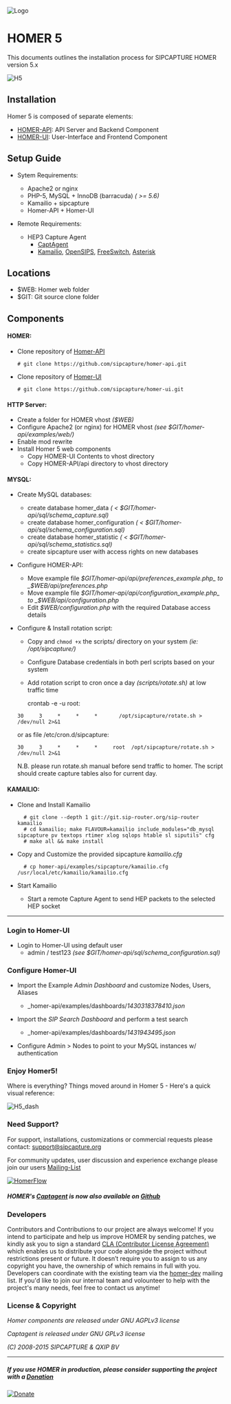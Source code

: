 ![Logo](http://sipcapture.org/data/images/sipcapture_header.png)

# HOMER 5 
This documents outlines the installation process for SIPCAPTURE HOMER version 5.x

![H5](http://i.imgur.com/G5LF1Wl.png)

## Installation

Homer 5 is composed of separate elements:
 * [HOMER-API](https://github.com/sipcapture/homer-api): API Server and Backend Component
 * [HOMER-UI](https://github.com/sipcapture/homer-ui):  User-Interface and Frontend Component

## Setup Guide

* Sytem Requirements:
	- Apache2 or nginx 
	- PHP-5, MySQL + InnoDB (barracuda) _( >= 5.6)_
	- Kamailio + sipcapture 
	- Homer-API + Homer-UI

* Remote Requirements:
	- HEP3 Capture Agent
		- [CaptAgent](https://github.com/sipcapture/captagent)
		- [Kamailio](https://github.com/kamailio/kamailio), [OpenSIPS](http://opensips.org/), [FreeSwitch](http://freeswitch.org/), [Asterisk](http://www.asterisk.org/)

## Locations

* $WEB: Homer web folder
* $GIT: Git source clone folder

## Components

#### HOMER:

* Clone repository of [Homer-API](https://github.com/sipcapture/homer-api)
	 
	 ```# git clone https://github.com/sipcapture/homer-api.git```
		
* Clone repository of [Homer-UI](https://github.com/sipcapture/homer-ui)
	 
	 ```# git clone https://github.com/sipcapture/homer-ui.git```

#### HTTP Server:
* Create a folder for HOMER vhost _($WEB)_
* Configure Apache2 (or nginx) for HOMER vhost _(see $GIT/homer-api/examples/web/)_
* Enable mod rewrite
* Install Homer 5 web components
	* Copy HOMER-UI Contents to vhost directory
	* Copy HOMER-API/api directory to vhost directory


#### MYSQL:
* Create MySQL databases:
	* create database homer_data _( < $GIT/homer-api/sql/schema_capture.sql)_
	* create database homer_configuration _( < $GIT/homer-api/sql/schema_configuration.sql)_
	* create database homer_statistic _( < $GIT/homer-api/sql/schema_statistics.sql)_
	* create sipcapture user with access rights on new databases

* Configure HOMER-API:
	* Move example file _$GIT/homer-api/api/preferences_example.php_ to _$WEB/api/preferences.php_
	* Move example file _$GIT/homer-api/api/configuration_example.php_ to _$WEB/api/configuration.php_
	* Edit _$WEB/configuration.php_ with the required Database access details

* Configure & Install rotation script:
	* Copy and ```chmod +x``` the scripts/ directory on your system _(ie: /opt/sipcapture/)_
	* Configure Database credentials in both perl scripts based on your system
	* Add rotation script to cron once a day _(scripts/rotate.sh)_ at low traffic time

        crontab -e -u root:
        
	```30     3     *     *     *       /opt/sipcapture/rotate.sh > /dev/null 2>&1```

	or as file /etc/cron.d/sipcapture:
	
	```30     3     *     *     *     root  /opt/sipcapture/rotate.sh > /dev/null 2>&1```

	N.B. please run rotate.sh manual before send traffic to homer. The script should create capture tables also for current day.
	
#### KAMAILIO:
* Clone and Install Kamailio

		# git clone --depth 1 git://git.sip-router.org/sip-router kamailio
		# cd kamailio; make FLAVOUR=kamailio include_modules="db_mysql sipcapture pv textops rtimer xlog sqlops htable sl siputils" cfg
		# make all && make install

		
* Copy and Customize the provided sipcapture _kamailio.cfg_

		# cp homer-api/examples/sipcapture/kamailio.cfg /usr/local/etc/kamailio/kamailio.cfg
		
* Start Kamailio
	* Start a remote Capture Agent to send HEP packets to the selected HEP socket


-----------------

### Login to Homer-UI

* Login to Homer-UI using default user
	* admin / test123 _(see $GIT/homer-api/sql/schema_configuration.sql)_

### Configure Homer-UI

* Import the Example _Admin Dashboard_ and customize Nodes, Users, Aliases
	* _homer-api/examples/dashboards/_1430318378410.json_
* Import the _SIP Search Dashboard_ and perform a test search
	* _homer-api/examples/dashboards/_1431943495.json_

* Configure Admin > Nodes to point to your MySQL instances w/ authentication

### Enjoy Homer5!

Where is everything? Things moved around in Homer 5 - Here's a quick visual reference:

![H5_dash](http://i.imgur.com/CT1BBGD.png)

### Need Support?
For support, installations, customizations or commercial requests please contact: support@sipcapture.org

For community updates, user discussion and experience exchange please join our users   [Mailing-List](https://groups.google.com/forum/#!forum/homer-discuss)

[![HomerFlow](http://i.imgur.com/U7UBI.png)](http://sipcapture.org)

##### HOMER's [Captagent](http://github.com/sipcapture/captagent) is now also available on [Github](http://github.com/sipcapture/captagent)

### Developers
Contributors and Contributions to our project are always welcome! If you intend to participate and help us improve HOMER by sending patches, we kindly ask you to sign a standard [CLA (Contributor License Agreement)](http://cla.qxip.net) which enables us to distribute your code alongside the project without restrictions present or future. It doesn’t require you to assign to us any copyright you have, the ownership of which remains in full with you. Developers can coordinate with the existing team via the [homer-dev](http://groups.google.com/group/homer-dev) mailing list. If you'd like to join our internal team and volounteer to help with the project's many needs, feel free to contact us anytime!




### License & Copyright

*Homer components are released under GNU AGPLv3 license*

*Captagent is released under GNU GPLv3 license*

*(C) 2008-2015 SIPCAPTURE & QXIP BV*

----------

##### If you use HOMER in production, please consider supporting the project with a [Donation](https://www.paypal.com/cgi-bin/webscr?cmd=_donations&business=donation%40sipcapture%2eorg&lc=US&item_name=SIPCAPTURE&no_note=0&currency_code=EUR&bn=PP%2dDonationsBF%3abtn_donateCC_LG%2egif%3aNonHostedGuest)

[![Donate](https://www.paypalobjects.com/en_US/i/btn/btn_donateCC_LG.gif)](https://www.paypal.com/cgi-bin/webscr?cmd=_donations&business=donation%40sipcapture%2eorg&lc=US&item_name=SIPCAPTURE&no_note=0&currency_code=EUR&bn=PP%2dDonationsBF%3abtn_donateCC_LG%2egif%3aNonHostedGuest)

